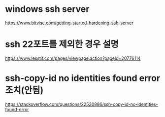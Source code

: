# windows ssh server
https://www.bitvise.com/getting-started-hardening-ssh-server

# ssh 22포트를 제외한 경우 설명
https://www.lesstif.com/pages/viewpage.action?pageId=20776114

# ssh-copy-id no identities found error 조치(안됨)
https://stackoverflow.com/questions/22530886/ssh-copy-id-no-identities-found-error

